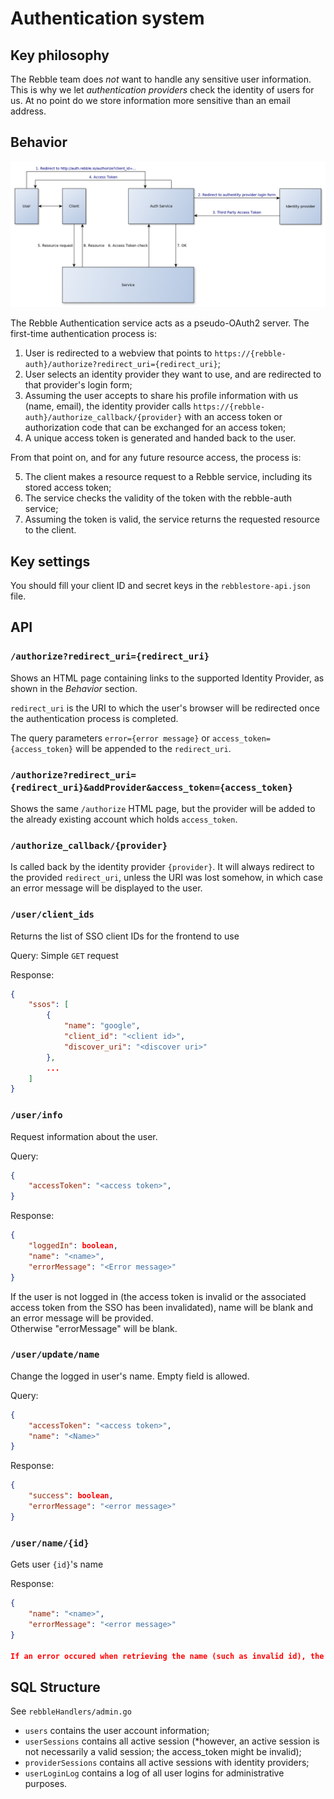 Authentication system
=====================

Key philosophy
--------------

The Rebble team does *not* want to handle any sensitive user information. This is why we let *authentication providers* check the identity of users for us. At no point do we store information more sensitive than an email address.

Behavior
--------

![Authentication diagram](authentication-scheme.png)

The Rebble Authentication service acts as a pseudo-OAuth2 server. The first-time authentication process is:

1. User is redirected to a webview that points to `https://{rebble-auth}/authorize?redirect_uri={redirect_uri}`;
2. User selects an identity provider they want to use, and are redirected to that provider's login form;
3. Assuming the user accepts to share his profile information with us (name, email), the identity provider calls `https://{rebble-auth}/authorize_callback/{provider}` with an access token or authorization code that can be exchanged for an access token;
4. A unique access token is generated and handed back to the user.

From that point on, and for any future resource access, the process is:

5. The client makes a resource request to a Rebble service, including its stored access token;
6. The service checks the validity of the token with the rebble-auth service;
7. Assuming the token is valid, the service returns the requested resource to the client.

Key settings
------------

You should fill your client ID and secret keys in the `rebblestore-api.json` file.

API
---

### `/authorize?redirect_uri={redirect_uri}`

Shows an HTML page containing links to the supported Identity Provider, as shown in the *Behavior* section.

`redirect_uri` is the URI to which the user's browser will be redirected once the authentication process is completed.

The query parameters `error={error message}` or `access_token={access_token}` will be appended to the `redirect_uri`.

### `/authorize?redirect_uri={redirect_uri}&addProvider&access_token={access_token}`

Shows the same `/authorize` HTML page, but the provider will be added to the already existing account which holds `access_token`.

### `/authorize_callback/{provider}`

Is called back by the identity provider `{provider}`. It will always redirect to the provided `redirect_uri`, unless the URI was lost somehow, in which case an error message will be displayed to the user.

### `/user/client_ids`

Returns the list of SSO client IDs for the frontend to use

Query: Simple `GET` request

Response:
```JSON
{
    "ssos": [
        {
            "name": "google",
            "client_id": "<client id>",
            "discover_uri": "<discover uri>"
        },
        ...
    ]
}
```

### `/user/info`

Request information about the user.

Query:
```JSON
{
    "accessToken": "<access token>",
}
```

Response:
```JSON
{
    "loggedIn": boolean,
    "name": "<name>",
    "errorMessage": "<Error message>"
}
```
If the user is not logged in (the access token is invalid or the associated access token from the SSO has been invalidated), name will be blank and an error message will be provided.  
Otherwise "errorMessage" will be blank.

### `/user/update/name`

Change the logged in user's name. Empty field is allowed.

Query:
```JSON
{
    "accessToken": "<access token>",
    "name": "<Name>"
}
```

Response:
```JSON
{
	"success": boolean,
	"errorMessage": "<error message>"
}
```

### `/user/name/{id}`

Gets user `{id}`'s name

Response:
```JSON
{
    "name": "<name>",
    "errorMessage": "<error message>"
}

If an error occured when retrieving the name (such as invalid id), the name will be blank and the error message will be set accordingly.
```

SQL Structure
-------------

See `rebbleHandlers/admin.go`

* `users` contains the user account information;
* `userSessions` contains all active session (*however, an active session is not necessarily a valid session; the access_token might be invalid);
* `providerSessions` contains all active sessions with identity providers;
* `userLoginLog` contains a log of all user logins for administrative purposes.
